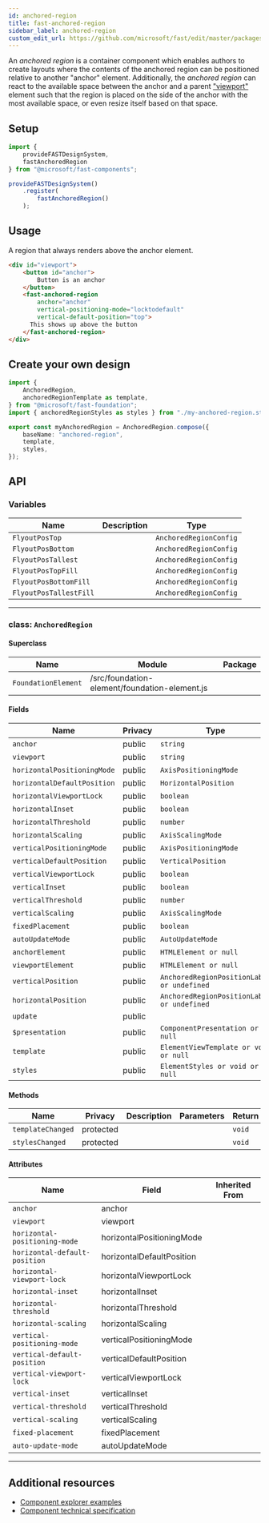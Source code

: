 ```yaml
---
id: anchored-region
title: fast-anchored-region
sidebar_label: anchored-region
custom_edit_url: https://github.com/microsoft/fast/edit/master/packages/web-components/fast-foundation/src/anchored-region/README.md
---
```


An *anchored region* is a container component which enables authors to create layouts where the contents of the anchored region can be positioned relative to another "anchor" element.  Additionally, the *anchored region* can react to the available space between the anchor and a parent ["viewport"](https://developer.mozilla.org/en-US/docs/Glossary/viewport) element such that the region is placed on the side of the anchor with the most available space, or even resize itself based on that space.

## Setup

```ts
import {
    provideFASTDesignSystem,
    fastAnchoredRegion
} from "@microsoft/fast-components";

provideFASTDesignSystem()
    .register(
        fastAnchoredRegion()
    );
```

## Usage

A region that always renders above the anchor element.

```html live
<div id="viewport">
    <button id="anchor">
        Button is an anchor
    </button>
    <fast-anchored-region
        anchor="anchor"
        vertical-positioning-mode="locktodefault"
        vertical-default-position="top">
      This shows up above the button
    </fast-anchored-region>
</div>
```

## Create your own design

```ts
import {
    AnchoredRegion,
    anchoredRegionTemplate as template,
} from "@microsoft/fast-foundation";
import { anchoredRegionStyles as styles } from "./my-anchored-region.styles";

export const myAnchoredRegion = AnchoredRegion.compose({
    baseName: "anchored-region",
    template,
    styles,
});
```

## API



### Variables

| Name                   | Description | Type                   |
| ---------------------- | ----------- | ---------------------- |
| `FlyoutPosTop`         |             | `AnchoredRegionConfig` |
| `FlyoutPosBottom`      |             | `AnchoredRegionConfig` |
| `FlyoutPosTallest`     |             | `AnchoredRegionConfig` |
| `FlyoutPosTopFill`     |             | `AnchoredRegionConfig` |
| `FlyoutPosBottomFill`  |             | `AnchoredRegionConfig` |
| `FlyoutPosTallestFill` |             | `AnchoredRegionConfig` |

<hr/>



### class: `AnchoredRegion`

#### Superclass

| Name                | Module                                        | Package |
| ------------------- | --------------------------------------------- | ------- |
| `FoundationElement` | /src/foundation-element/foundation-element.js |         |

#### Fields

| Name                        | Privacy | Type                                       | Default | Description | Inherited From    |
| --------------------------- | ------- | ------------------------------------------ | ------- | ----------- | ----------------- |
| `anchor`                    | public  | `string`                                   |         |             |                   |
| `viewport`                  | public  | `string`                                   |         |             |                   |
| `horizontalPositioningMode` | public  | `AxisPositioningMode`                      |         |             |                   |
| `horizontalDefaultPosition` | public  | `HorizontalPosition`                       |         |             |                   |
| `horizontalViewportLock`    | public  | `boolean`                                  |         |             |                   |
| `horizontalInset`           | public  | `boolean`                                  |         |             |                   |
| `horizontalThreshold`       | public  | `number`                                   |         |             |                   |
| `horizontalScaling`         | public  | `AxisScalingMode`                          |         |             |                   |
| `verticalPositioningMode`   | public  | `AxisPositioningMode`                      |         |             |                   |
| `verticalDefaultPosition`   | public  | `VerticalPosition`                         |         |             |                   |
| `verticalViewportLock`      | public  | `boolean`                                  |         |             |                   |
| `verticalInset`             | public  | `boolean`                                  |         |             |                   |
| `verticalThreshold`         | public  | `number`                                   |         |             |                   |
| `verticalScaling`           | public  | `AxisScalingMode`                          |         |             |                   |
| `fixedPlacement`            | public  | `boolean`                                  |         |             |                   |
| `autoUpdateMode`            | public  | `AutoUpdateMode`                           |         |             |                   |
| `anchorElement`             | public  | `HTMLElement or null`                      |         |             |                   |
| `viewportElement`           | public  | `HTMLElement or null`                      |         |             |                   |
| `verticalPosition`          | public  | `AnchoredRegionPositionLabel or undefined` |         |             |                   |
| `horizontalPosition`        | public  | `AnchoredRegionPositionLabel or undefined` |         |             |                   |
| `update`                    | public  |                                            |         |             |                   |
| `$presentation`             | public  | `ComponentPresentation or null`            |         |             | FoundationElement |
| `template`                  | public  | `ElementViewTemplate or void or null`      |         |             | FoundationElement |
| `styles`                    | public  | `ElementStyles or void or null`            |         |             | FoundationElement |

#### Methods

| Name              | Privacy   | Description | Parameters | Return | Inherited From    |
| ----------------- | --------- | ----------- | ---------- | ------ | ----------------- |
| `templateChanged` | protected |             |            | `void` | FoundationElement |
| `stylesChanged`   | protected |             |            | `void` | FoundationElement |

#### Attributes

| Name                          | Field                     | Inherited From |
| ----------------------------- | ------------------------- | -------------- |
| `anchor`                      | anchor                    |                |
| `viewport`                    | viewport                  |                |
| `horizontal-positioning-mode` | horizontalPositioningMode |                |
| `horizontal-default-position` | horizontalDefaultPosition |                |
| `horizontal-viewport-lock`    | horizontalViewportLock    |                |
| `horizontal-inset`            | horizontalInset           |                |
| `horizontal-threshold`        | horizontalThreshold       |                |
| `horizontal-scaling`          | horizontalScaling         |                |
| `vertical-positioning-mode`   | verticalPositioningMode   |                |
| `vertical-default-position`   | verticalDefaultPosition   |                |
| `vertical-viewport-lock`      | verticalViewportLock      |                |
| `vertical-inset`              | verticalInset             |                |
| `vertical-threshold`          | verticalThreshold         |                |
| `vertical-scaling`            | verticalScaling           |                |
| `fixed-placement`             | fixedPlacement            |                |
| `auto-update-mode`            | autoUpdateMode            |                |

<hr/>


## Additional resources

* [Component explorer examples](https://explore.fast.design/components/fast-anchored-region)
* [Component technical specification](https://github.com/microsoft/fast/blob/master/packages/web-components/fast-foundation/src/anchored-region/anchored-region.spec.md)